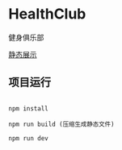 # HealthClub
健身俱乐部

[静态展示](https://jiebianng.github.io/weui-shop-vue/dist/)<br />

## 项目运行


```

npm install

npm run build (压缩生成静态文件)

npm run dev


```

